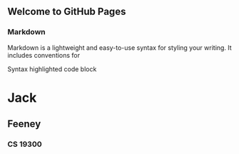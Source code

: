 ## Welcome to GitHub Pages

### Markdown

Markdown is a lightweight and easy-to-use syntax for styling your writing. It includes conventions for


Syntax highlighted code block

# Jack
## Feeney
### CS 19300

